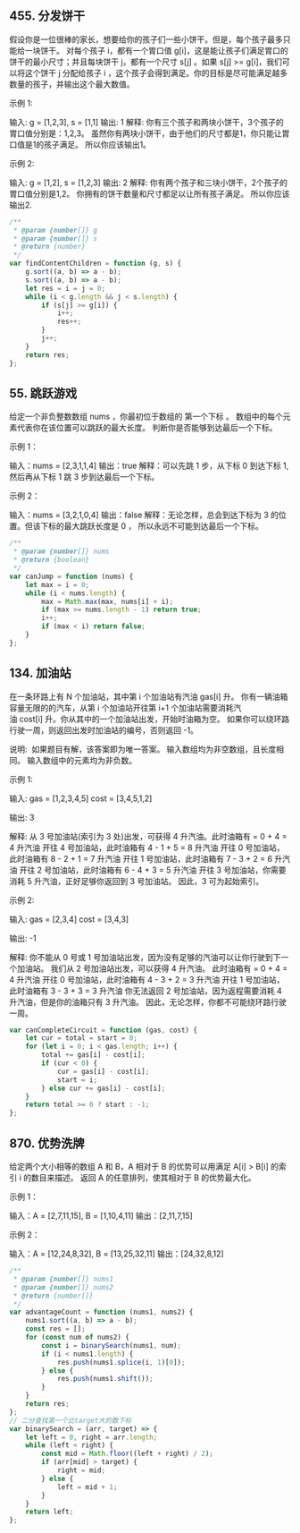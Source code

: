 ## 455. 分发饼干
假设你是一位很棒的家长，想要给你的孩子们一些小饼干。但是，每个孩子最多只能给一块饼干。
对每个孩子 i，都有一个胃口值 g[i]，这是能让孩子们满足胃口的饼干的最小尺寸；并且每块饼干 j，都有一个尺寸 s[j] 。如果 s[j] >= g[i]，我们可以将这个饼干 j 分配给孩子 i ，这个孩子会得到满足。你的目标是尽可能满足越多数量的孩子，并输出这个最大数值。

示例 1:

输入: g = [1,2,3], s = [1,1]
输出: 1
解释: 
你有三个孩子和两块小饼干，3个孩子的胃口值分别是：1,2,3。
虽然你有两块小饼干，由于他们的尺寸都是1，你只能让胃口值是1的孩子满足。
所以你应该输出1。

示例 2:

输入: g = [1,2], s = [1,2,3]
输出: 2
解释: 
你有两个孩子和三块小饼干，2个孩子的胃口值分别是1,2。
你拥有的饼干数量和尺寸都足以让所有孩子满足。
所以你应该输出2.

```js
/**
 * @param {number[]} g
 * @param {number[]} s
 * @return {number}
 */
var findContentChildren = function (g, s) {
    g.sort((a, b) => a - b);
    s.sort((a, b) => a - b);
    let res = i = j = 0;
    while (i < g.length && j < s.length) {
        if (s[j] >= g[i]) {
            i++;
            res++;
        }
        j++;
    }
    return res;
};
```

## 55. 跳跃游戏
给定一个非负整数数组 nums ，你最初位于数组的 第一个下标 。
数组中的每个元素代表你在该位置可以跳跃的最大长度。
判断你是否能够到达最后一个下标。

示例 1：

输入：nums = [2,3,1,1,4]
输出：true
解释：可以先跳 1 步，从下标 0 到达下标 1, 然后再从下标 1 跳 3 步到达最后一个下标。

示例 2：

输入：nums = [3,2,1,0,4]
输出：false
解释：无论怎样，总会到达下标为 3 的位置。但该下标的最大跳跃长度是 0 ， 所以永远不可能到达最后一个下标。

```js
/**
 * @param {number[]} nums
 * @return {boolean}
 */
var canJump = function (nums) {
    let max = i = 0;
    while (i < nums.length) {
        max = Math.max(max, nums[i] + i);
        if (max >= nums.length - 1) return true;
        i++;
        if (max < i) return false;
    }
};
```

## 134. 加油站
在一条环路上有 N 个加油站，其中第 i 个加油站有汽油 gas[i] 升。
你有一辆油箱容量无限的的汽车，从第 i 个加油站开往第 i+1 个加油站需要消耗汽油 cost[i] 升。你从其中的一个加油站出发，开始时油箱为空。
如果你可以绕环路行驶一周，则返回出发时加油站的编号，否则返回 -1。

说明: 
如果题目有解，该答案即为唯一答案。
输入数组均为非空数组，且长度相同。
输入数组中的元素均为非负数。

示例 1:

输入: 
gas  = [1,2,3,4,5]
cost = [3,4,5,1,2]

输出: 3

解释:
从 3 号加油站(索引为 3 处)出发，可获得 4 升汽油。此时油箱有 = 0 + 4 = 4 升汽油
开往 4 号加油站，此时油箱有 4 - 1 + 5 = 8 升汽油
开往 0 号加油站，此时油箱有 8 - 2 + 1 = 7 升汽油
开往 1 号加油站，此时油箱有 7 - 3 + 2 = 6 升汽油
开往 2 号加油站，此时油箱有 6 - 4 + 3 = 5 升汽油
开往 3 号加油站，你需要消耗 5 升汽油，正好足够你返回到 3 号加油站。
因此，3 可为起始索引。

示例 2:

输入: 
gas  = [2,3,4]
cost = [3,4,3]

输出: -1

解释:
你不能从 0 号或 1 号加油站出发，因为没有足够的汽油可以让你行驶到下一个加油站。
我们从 2 号加油站出发，可以获得 4 升汽油。 此时油箱有 = 0 + 4 = 4 升汽油
开往 0 号加油站，此时油箱有 4 - 3 + 2 = 3 升汽油
开往 1 号加油站，此时油箱有 3 - 3 + 3 = 3 升汽油
你无法返回 2 号加油站，因为返程需要消耗 4 升汽油，但是你的油箱只有 3 升汽油。
因此，无论怎样，你都不可能绕环路行驶一周。

```js
var canCompleteCircuit = function (gas, cost) {
    let cur = total = start = 0;
    for (let i = 0; i < gas.length; i++) {
        total += gas[i] - cost[i];
        if (cur < 0) {
            cur = gas[i] - cost[i];
            start = i;
        } else cur += gas[i] - cost[i];
    }
    return total >= 0 ? start : -1;
};
```

## 870. 优势洗牌
给定两个大小相等的数组 A 和 B，A 相对于 B 的优势可以用满足 A[i] > B[i] 的索引 i 的数目来描述。
返回 A 的任意排列，使其相对于 B 的优势最大化。

示例 1：

输入：A = [2,7,11,15], B = [1,10,4,11]
输出：[2,11,7,15]

示例 2：

输入：A = [12,24,8,32], B = [13,25,32,11]
输出：[24,32,8,12]

```js
/**
 * @param {number[]} nums1
 * @param {number[]} nums2
 * @return {number[]}
 */
var advantageCount = function (nums1, nums2) {
    nums1.sort((a, b) => a - b);
    const res = [];
    for (const num of nums2) {
        const i = binarySearch(nums1, num);
        if (i < nums1.length) {
            res.push(nums1.splice(i, 1)[0]);
        } else {
            res.push(nums1.shift());
        }
    }
    return res;
};
// 二分查找第一个比target大的数下标
var binarySearch = (arr, target) => {
    let left = 0, right = arr.length;
    while (left < right) {
        const mid = Math.floor((left + right) / 2);
        if (arr[mid] > target) {
            right = mid;
        } else {
            left = mid + 1;
        }
    }
    return left;
};
```